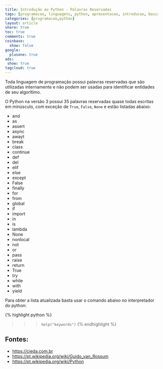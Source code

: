 ```yaml
---
title: Introdução ao Python - Palavras Reservadas
tags: [programacao, linguagens, python, apresentacao, introducao, basico, palavras reservadas]
categories: [programacao,python]
layout: article
share: true
toc: true
comments: true
coinbase:
  show: false
google:
  plusone: true
ads:
 show: true
tagcloud: true
---
```


Toda linguagem de programação possui palavras reservadas que são utilizadas internamente e não podem ser usadas para identificar entidades de seu algorítimo.

<!--more-->

O Python na versão 3 possui 35 palavras reservadas quase todas escritas em minúsculo, com exceção de `True`, `False`, `None` e estão listadas abaixo:

* and
* as
* assert
* async
* awayt
* break
* class
* continue
* def
* del
* elif
* else
* except
* False
* finally
* for
* from
* global
* if
* import
* in
* is
* lambda
* None
* nonlocal
* not
* or
* pass
* raise
* return
* True
* try
* while
* with
* yield

Para obter a lista atualizada basta usar o comando abaixo no interpretador do python: 

{% highlight python %}
>>> `help("keywords")`
{% endhighlight %}

## Fontes:

* https://cieda.com.br 
* https://pt.wikipedia.org/wiki/Guido_van_Rossum
* https://pt.wikipedia.org/wiki/Python
